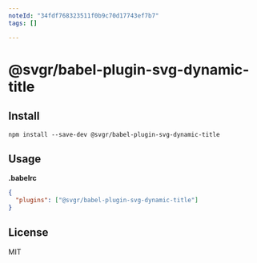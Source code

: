 ```yaml
---
noteId: "34fdf768323511f0b9c70d17743ef7b7"
tags: []

---
```


# @svgr/babel-plugin-svg-dynamic-title

## Install

```
npm install --save-dev @svgr/babel-plugin-svg-dynamic-title
```

## Usage

**.babelrc**

```json
{
  "plugins": ["@svgr/babel-plugin-svg-dynamic-title"]
}
```

## License

MIT
